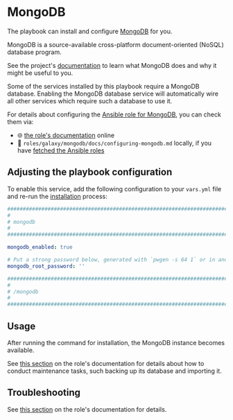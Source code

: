 <!--
SPDX-FileCopyrightText: 2020 - 2024 MDAD project contributors
SPDX-FileCopyrightText: 2020 - 2024 Slavi Pantaleev
SPDX-FileCopyrightText: 2020 Aaron Raimist
SPDX-FileCopyrightText: 2020 Chris van Dijk
SPDX-FileCopyrightText: 2020 Dominik Zajac
SPDX-FileCopyrightText: 2020 Mickaël Cornière
SPDX-FileCopyrightText: 2022 François Darveau
SPDX-FileCopyrightText: 2022 Julian Foad
SPDX-FileCopyrightText: 2022 Warren Bailey
SPDX-FileCopyrightText: 2023 Antonis Christofides
SPDX-FileCopyrightText: 2023 Felix Stupp
SPDX-FileCopyrightText: 2023 Julian-Samuel Gebühr
SPDX-FileCopyrightText: 2023 Pierre 'McFly' Marty
SPDX-FileCopyrightText: 2024 - 2025 Suguru Hirahara

SPDX-License-Identifier: AGPL-3.0-or-later
-->

# MongoDB

The playbook can install and configure [MongoDB](https://mongodb.com) for you.

MongoDB is a source-available cross-platform document-oriented (NoSQL) database program.

See the project's [documentation](https://www.mongodb.com/docs/) to learn what MongoDB does and why it might be useful to you.

Some of the services installed by this playbook require a MongoDB database. Enabling the MongoDB database service will automatically wire all other services which require such a database to use it.

For details about configuring the [Ansible role for MongoDB](https://github.com/mother-of-all-self-hosting/ansible-role-mongodb), you can check them via:
- 🌐 [the role's documentation](https://github.com/mother-of-all-self-hosting/ansible-role-mongodb/blob/main/docs/configuring-mongodb.md) online
- 📁 `roles/galaxy/mongodb/docs/configuring-mongodb.md` locally, if you have [fetched the Ansible roles](../installing.md)

## Adjusting the playbook configuration

To enable this service, add the following configuration to your `vars.yml` file and re-run the [installation](../installing.md) process:

```yaml
########################################################################
#                                                                      #
# mongodb                                                              #
#                                                                      #
########################################################################

mongodb_enabled: true

# Put a strong password below, generated with `pwgen -s 64 1` or in another way
mongodb_root_password: ''

########################################################################
#                                                                      #
# /mongodb                                                             #
#                                                                      #
########################################################################
```

## Usage

After running the command for installation, the MongoDB instance becomes available.

See [this section](https://github.com/mother-of-all-self-hosting/ansible-role-mongodb/blob/main/docs/configuring-mongodb.md#maintenance) on the role's documentation for details about how to conduct maintenance tasks, such backing up its database and importing it.

## Troubleshooting

See [this section](https://github.com/mother-of-all-self-hosting/ansible-role-mongodb/blob/main/docs/configuring-mongodb.md#troubleshooting) on the role's documentation for details.
